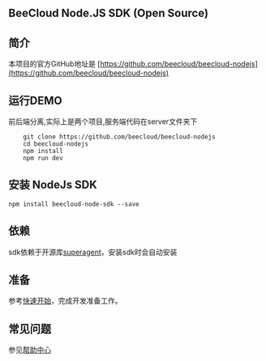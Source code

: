 ## BeeCloud Node.JS SDK (Open Source)


## 简介

本项目的官方GitHub地址是 [https://github.com/beecloud/beecloud-nodejs](https://github.com/beecloud/beecloud-nodejs)

## 运行DEMO
前后端分离,实际上是两个项目,服务端代码在server文件夹下

```
    git clone https://github.com/beecloud/beecloud-nodejs
    cd beecloud-nodejs
    npm install
    npm run dev

```


## 安装 NodeJs SDK
```
npm install beecloud-node-sdk --save

```

## 依赖
sdk依赖于开源库[superagent](https://github.com/visionmedia/superagent)，安装sdk时会自动安装

## 准备
参考[快速开始](https://beecloud.cn/apply/)，完成开发准备工作。


## 常见问题
参见[帮助中心](http://help.beecloud.cn/hc/) 
